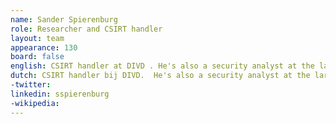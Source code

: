 ```yaml
---
name: Sander Spierenburg
role: Researcher and CSIRT handler
layout: team
appearance: 130
board: false
english: CSIRT handler at DIVD . He's also a security analyst at the largest dutch telecom provider KPN, he works at the KPN-CERT.
dutch: CSIRT handler bij DIVD.  He's also a security analyst at the largest dutch telecom provider KPN, he works at the KPN-CERT. 
-twitter: 
linkedin: sspierenburg
-wikipedia: 
---
```

